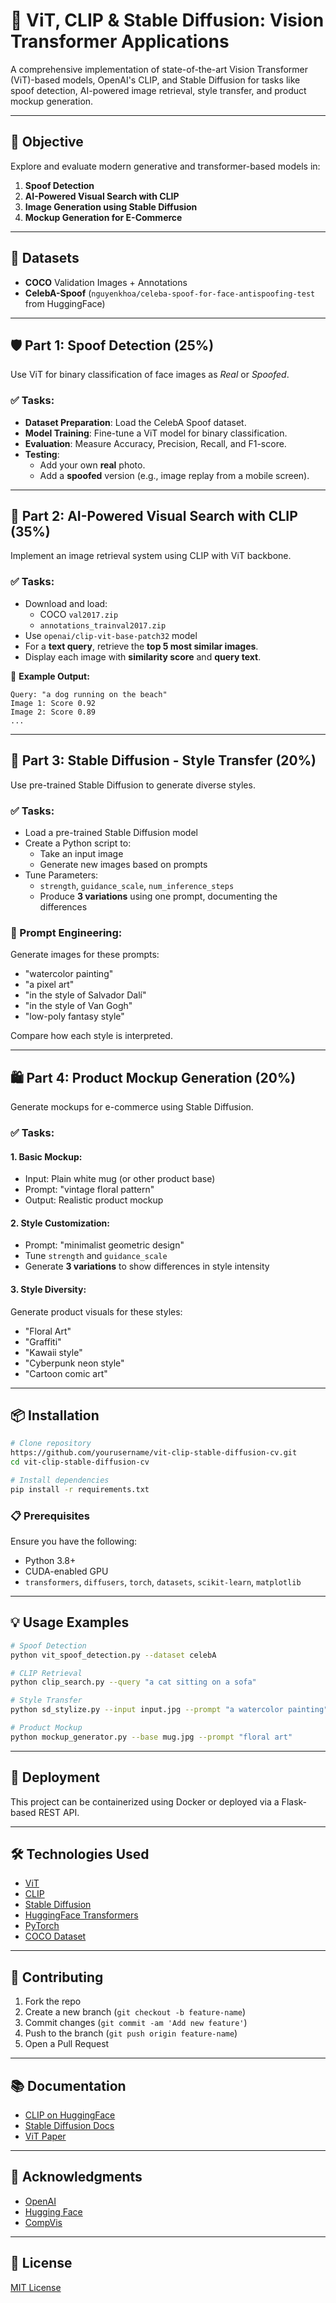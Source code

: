 # 🧠 ViT, CLIP & Stable Diffusion: Vision Transformer Applications

A comprehensive implementation of state-of-the-art Vision Transformer (ViT)-based models, OpenAI's CLIP, and Stable Diffusion for tasks like spoof detection, AI-powered image retrieval, style transfer, and product mockup generation.

---

## 🎯 Objective
Explore and evaluate modern generative and transformer-based models in:
1. **Spoof Detection**
2. **AI-Powered Visual Search with CLIP**
3. **Image Generation using Stable Diffusion**
4. **Mockup Generation for E-Commerce**

---

## 📂 Datasets
- **COCO** Validation Images + Annotations
- **CelebA-Spoof** (`nguyenkhoa/celeba-spoof-for-face-antispoofing-test` from HuggingFace)

---

## 🛡️ Part 1: Spoof Detection (25%)
Use ViT for binary classification of face images as *Real* or *Spoofed*.

### ✅ Tasks:
- **Dataset Preparation**: Load the CelebA Spoof dataset.
- **Model Training**: Fine-tune a ViT model for binary classification.
- **Evaluation**: Measure Accuracy, Precision, Recall, and F1-score.
- **Testing**:
  - Add your own **real** photo.
  - Add a **spoofed** version (e.g., image replay from a mobile screen).

---

## 🔎 Part 2: AI-Powered Visual Search with CLIP (35%)
Implement an image retrieval system using CLIP with ViT backbone.

### ✅ Tasks:
- Download and load:
  - COCO `val2017.zip`
  - `annotations_trainval2017.zip`
- Use `openai/clip-vit-base-patch32` model
- For a **text query**, retrieve the **top 5 most similar images**.
- Display each image with **similarity score** and **query text**.

📸 **Example Output:**
```
Query: "a dog running on the beach"
Image 1: Score 0.92
Image 2: Score 0.89
...
```

---

## 🎨 Part 3: Stable Diffusion - Style Transfer (20%)
Use pre-trained Stable Diffusion to generate diverse styles.

### ✅ Tasks:
- Load a pre-trained Stable Diffusion model
- Create a Python script to:
  - Take an input image
  - Generate new images based on prompts
- Tune Parameters:
  - `strength`, `guidance_scale`, `num_inference_steps`
  - Produce **3 variations** using one prompt, documenting the differences

### 🎯 Prompt Engineering:
Generate images for these prompts:
- "watercolor painting"
- "a pixel art"
- "in the style of Salvador Dalí"
- "in the style of Van Gogh"
- "low-poly fantasy style"

Compare how each style is interpreted.

---

## 🛍️ Part 4: Product Mockup Generation (20%)
Generate mockups for e-commerce using Stable Diffusion.

### ✅ Tasks:

#### 1. Basic Mockup:
- Input: Plain white mug (or other product base)
- Prompt: "vintage floral pattern"
- Output: Realistic product mockup

#### 2. Style Customization:
- Prompt: "minimalist geometric design"
- Tune `strength` and `guidance_scale`
- Generate **3 variations** to show differences in style intensity

#### 3. Style Diversity:
Generate product visuals for these styles:
- "Floral Art"
- "Graffiti"
- "Kawaii style"
- "Cyberpunk neon style"
- "Cartoon comic art"

---

## 📦 Installation
```bash
# Clone repository
https://github.com/yourusername/vit-clip-stable-diffusion-cv.git
cd vit-clip-stable-diffusion-cv

# Install dependencies
pip install -r requirements.txt
```

### 📋 Prerequisites
Ensure you have the following:
- Python 3.8+
- CUDA-enabled GPU
- `transformers`, `diffusers`, `torch`, `datasets`, `scikit-learn`, `matplotlib`

---

## 💡 Usage Examples
```bash
# Spoof Detection
python vit_spoof_detection.py --dataset celebA

# CLIP Retrieval
python clip_search.py --query "a cat sitting on a sofa"

# Style Transfer
python sd_stylize.py --input input.jpg --prompt "a watercolor painting"

# Product Mockup
python mockup_generator.py --base mug.jpg --prompt "floral art"
```

---

## 🚀 Deployment
This project can be containerized using Docker or deployed via a Flask-based REST API.

---

## 🛠️ Technologies Used
- [ViT](https://arxiv.org/abs/2010.11929)
- [CLIP](https://openai.com/research/clip)
- [Stable Diffusion](https://github.com/CompVis/stable-diffusion)
- [HuggingFace Transformers](https://huggingface.co/transformers)
- [PyTorch](https://pytorch.org/)
- [COCO Dataset](https://cocodataset.org/)

---

## 🤝 Contributing
1. Fork the repo
2. Create a new branch (`git checkout -b feature-name`)
3. Commit changes (`git commit -am 'Add new feature'`)
4. Push to the branch (`git push origin feature-name`)
5. Open a Pull Request

---

## 📚 Documentation
- [CLIP on HuggingFace](https://huggingface.co/openai/clip-vit-base-patch32)
- [Stable Diffusion Docs](https://huggingface.co/docs/diffusers)
- [ViT Paper](https://arxiv.org/abs/2010.11929)

---

## 🙌 Acknowledgments
- [OpenAI](https://openai.com/)
- [Hugging Face](https://huggingface.co/)
- [CompVis](https://github.com/CompVis)

---

## 📜 License
[MIT License](https://choosealicense.com/licenses/mit/)


